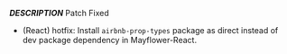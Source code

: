 ___DESCRIPTION___
Patch
Fixed
- (React) hotfix: Install `airbnb-prop-types` package as direct instead of dev package dependency in Mayflower-React.

